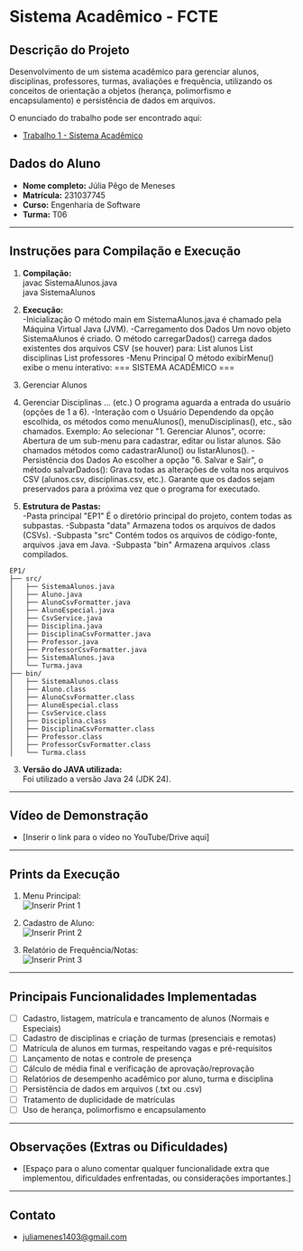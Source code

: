 # Sistema Acadêmico - FCTE

## Descrição do Projeto

Desenvolvimento de um sistema acadêmico para gerenciar alunos, disciplinas, professores, turmas, avaliações e frequência, utilizando os conceitos de orientação a objetos (herança, polimorfismo e encapsulamento) e persistência de dados em arquivos.

O enunciado do trabalho pode ser encontrado aqui:
- [Trabalho 1 - Sistema Acadêmico](https://github.com/lboaventura25/OO-T06_2025.1_UnB_FCTE/blob/main/trabalhos/ep1/README.md)

## Dados do Aluno

- **Nome completo:** Júlia Pêgo de Meneses
- **Matrícula:** 231037745
- **Curso:** Engenharia de Software
- **Turma:** T06

---

## Instruções para Compilação e Execução

1. **Compilação:**  
   javac SistemaAlunos.java  
   java SistemaAlunos    

2. **Execução:**  
-Inicialização
O método main em SistemaAlunos.java é chamado pela Máquina Virtual Java (JVM).
-Carregamento dos Dados
Um novo objeto SistemaAlunos é criado. O método carregarDados() carrega dados existentes dos arquivos CSV (se houver) para:
List<Aluno> alunos
List<Disciplina> disciplinas
List<Professor> professores
-Menu Principal
O método exibirMenu() exibe o menu interativo:
=== SISTEMA ACADÊMICO ===
1. Gerenciar Alunos
2. Gerenciar Disciplinas
... (etc.)
O programa aguarda a entrada do usuário (opções de 1 a 6).
-Interação com o Usuário
Dependendo da opção escolhida, os métodos como menuAlunos(), menuDisciplinas(), etc., são chamados.
Exemplo: Ao selecionar "1. Gerenciar Alunos", ocorre:
Abertura de um sub-menu para cadastrar, editar ou listar alunos.
São chamados métodos como cadastrarAluno() ou listarAlunos().
-Persistência dos Dados
Ao escolher a opção "6. Salvar e Sair", o método salvarDados():
Grava todas as alterações de volta nos arquivos CSV (alunos.csv, disciplinas.csv, etc.).
Garante que os dados sejam preservados para a próxima vez que o programa for executado.

3. **Estrutura de Pastas:**  
-Pasta principal "EP1"
É o diretório principal do projeto, contem todas as subpastas.
-Subpasta "data"
Armazena todos os arquivos de dados (CSVs).
-Subpasta "src"
Contém todos os arquivos de código-fonte, arquivos .java em Java.
-Subpasta "bin"
Armazena arquivos .class compilados.
```
EP1/
├── src/
│   ├── SistemaAlunos.java
│   ├── Aluno.java
│   ├── AlunoCsvFormatter.java
│   ├── AlunoEspecial.java
│   ├── CsvService.java
│   ├── Disciplina.java
│   ├── DisciplinaCsvFormatter.java
│   ├── Professor.java
│   ├── ProfessorCsvFormatter.java
│   ├── SistemaAlunos.java
│   └── Turma.java
├── bin/
│   ├── SistemaAlunos.class
│   ├── Aluno.class
│   ├── AlunoCsvFormatter.class
│   ├── AlunoEspecial.class
│   ├── CsvService.class
│   ├── Disciplina.class
│   ├── DisciplinaCsvFormatter.class
│   ├── Professor.class
│   ├── ProfessorCsvFormatter.class
│   └── Turma.class
```

3. **Versão do JAVA utilizada:**  
   Foi utilizado a versão Java 24 (JDK 24).

---

## Vídeo de Demonstração

- [Inserir o link para o vídeo no YouTube/Drive aqui]

---

## Prints da Execução

1. Menu Principal:  
   ![Inserir Print 1](caminho/do/print1.png)

2. Cadastro de Aluno:  
   ![Inserir Print 2](caminho/do/print2.png)

3. Relatório de Frequência/Notas:  
   ![Inserir Print 3](caminho/do/print3.png)

---

## Principais Funcionalidades Implementadas

- [ ] Cadastro, listagem, matrícula e trancamento de alunos (Normais e Especiais)
- [ ] Cadastro de disciplinas e criação de turmas (presenciais e remotas)
- [ ] Matrícula de alunos em turmas, respeitando vagas e pré-requisitos
- [ ] Lançamento de notas e controle de presença
- [ ] Cálculo de média final e verificação de aprovação/reprovação
- [ ] Relatórios de desempenho acadêmico por aluno, turma e disciplina
- [ ] Persistência de dados em arquivos (.txt ou .csv)
- [ ] Tratamento de duplicidade de matrículas
- [ ] Uso de herança, polimorfismo e encapsulamento

---

## Observações (Extras ou Dificuldades)

- [Espaço para o aluno comentar qualquer funcionalidade extra que implementou, dificuldades enfrentadas, ou considerações importantes.]

---

## Contato

- juliamenes1403@gmail.com
